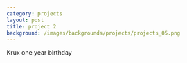 ```yaml
---
category: projects
layout: post
title: project 2
background: /images/backgrounds/projects/projects_05.png
---
```

Krux one year birthday